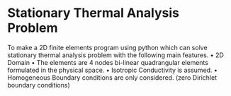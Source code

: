 # Stationary Thermal Analysis Problem

To make a 2D finite elements program using python which can solve stationary thermal analysis problem with the following main features.
• 2D Domain
• The elements are 4 nodes bi-linear quadrangular elements formulated in the physical space.
• Isotropic Conductivity is assumed.
• Homogeneous Boundary conditions are only considered. (zero Dirichlet boundary conditions)